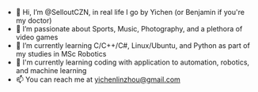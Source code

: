 - 👋 Hi, I’m @SelloutCZN, in real life I go by Yichen (or Benjamin if you're my doctor)
- 👀 I’m passionate about Sports, Music, Photography, and a plethora of video games
- 🌱 I’m currently learning C/C++/C#, Linux/Ubuntu, and Python as part of my studies in MSc Robotics
- 💞️ I'm currently learning coding with application to automation, robotics, and machine learning
- 📫 You can reach me at yichenlinzhou@gmail.com

<!---
SelloutCZN/SelloutCZN is a ✨ special ✨ repository because its `README.md` (this file) appears on your GitHub profile.
You can click the Preview link to take a look at your changes.
--->

